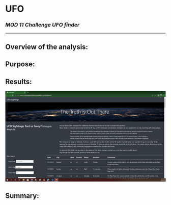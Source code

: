 # **UFO**
### *MOD 11 Challenge UFO finder*
________________________________



## Overview of the analysis:

## Purpose:

## Results:

![ Landing Page ](https://github.com/JBtallgrass/UFO/blob/main/UFO/Static/images/Landing%20page.png)



## Summary:

